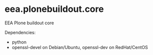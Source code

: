 eea.plonebuildout.core
======================

EEA Plone buildout core

Dependencies:

* python
* openssl-devel on Debian/Ubuntu, openssl-dev on RedHat/CentOS

